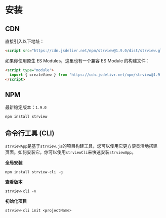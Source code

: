 # 安装

## CDN

直接引入以下地址：
```html
<script src="https://cdn.jsdelivr.net/npm/strview@1.9.0/dist/strview.global.js"></script>
```

如果你使用原生 ES Modules，这里也有一个兼容 ES Module 的构建文件：

```html
<script type="module">
  import { createView } from 'https://cdn.jsdelivr.net/npm/strview@1.9.0/dist/strview.esm.js'
</script>
```
## NPM

最新稳定版本：`1.9.0`
```shell
npm install strview
```

## 命令行工具 (CLI)

`strviewApp`是基于`strview.js`的项目构建工具，您可以使用它更方便灵活地搭建页面。如何安装它，你可以使用`strviewCli`来快速安装`strviewApp`。

**全局安装**
```shell
npm install strview-cli -g
```

**查看版本**
```shell
strview-cli -v
```

**初始化项目**
```shell
strview-cli init <projectName>
```
